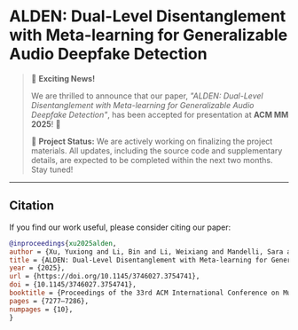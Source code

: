 # ALDEN: Dual-Level Disentanglement with Meta-learning for Generalizable Audio Deepfake Detection

> 🚀 **Exciting News!**
>
> We are thrilled to announce that our paper, *"ALDEN: Dual-Level Disentanglement with Meta-learning for Generalizable Audio Deepfake Detection"*, has been accepted for presentation at **ACM MM 2025**! 🎉
>
> 🚧 **Project Status:** We are actively working on finalizing the project materials. All updates, including the source code and supplementary details, are expected to be completed within the next two months. Stay tuned!

---

## Citation

If you find our work useful, please consider citing our paper:

```bibtex
@inproceedings{xu2025alden,
author = {Xu, Yuxiong and Li, Bin and Li, Weixiang and Mandelli, Sara and Negroni, Viola and Li, Sheng},
title = {ALDEN: Dual-Level Disentanglement with Meta-learning for Generalizable Audio Deepfake Detection},
year = {2025},
url = {https://doi.org/10.1145/3746027.3754741},
doi = {10.1145/3746027.3754741},
booktitle = {Proceedings of the 33rd ACM International Conference on Multimedia},
pages = {7277–7286},
numpages = {10},
}

